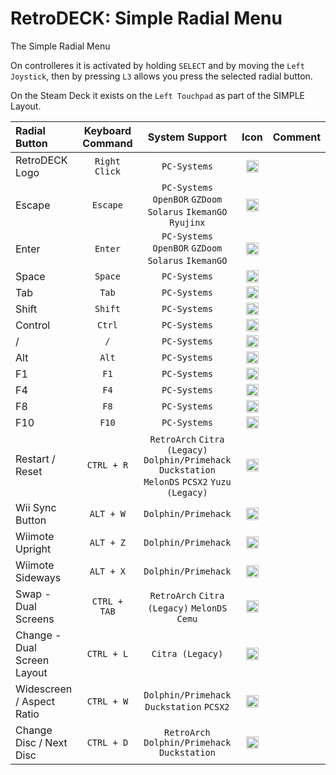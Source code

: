 #  RetroDECK: Simple Radial Menu

The Simple Radial Menu

On controlleres it is activated by holding `SELECT` and by moving the `Left Joystick`, then by pressing `L3` allows you press the selected radial button.

On the Steam Deck it exists on the `Left Touchpad` as part of the SIMPLE Layout.

| Radial Button |	Keyboard Command|  System Support     |    Icon |  Comment  |
| :---                    | :---:               | :---:                 |       :---:          |       :---:          |
| RetroDECK Logo          |   `Right Click`          |   `PC-Systems`  | <img src="../../wiki_icons/binding_icons/RD-icon_circle_2_180x180.png" width="20">  |  |
| Escape          |   `Escape`          |   `PC-Systems` `OpenBOR` `GZDoom`  `Solarus`  `IkemanGO`  `Ryujinx`   |<img src="../../wiki_icons/binding_icons/RD-ESC.png" width="20">    |  |
| Enter          |   `Enter`          |   `PC-Systems` `OpenBOR` `GZDoom`  `Solarus`  `IkemanGO`   |  <img src="../../wiki_icons/binding_icons/RD-Enter.png" width="20">   | |
| Space          |   `Space`          |   `PC-Systems`  | <img src="../../wiki_icons/binding_icons/RD-space.png" width="20">  | |
| Tab          |   `Tab`          |   `PC-Systems`  | <img src="../../wiki_icons/binding_icons/RD-Tab.png" width="20">  | |
| Shift          |   `Shift`          |   `PC-Systems`  | <img src="../../wiki_icons/binding_icons/RD-shift.png" width="20">  | |
| Control          |   `Ctrl`          |  `PC-Systems`  |  <img src="../../wiki_icons/binding_icons/RD-ctrl.png" width="20">   | |
| /         |   `/`          |  `PC-Systems`  |  <img src="../../wiki_icons/binding_icons/RD-frontslash.png" width="20">   | |
| Alt          |   `Alt`          |  `PC-Systems`  |  <img src="../../wiki_icons/binding_icons/RD-alt.png" width="20">   | |
| F1          |   `F1`          |  `PC-Systems`  |  <img src="../../wiki_icons/binding_icons/RD-F1.png" width="20">   |   |
| F4          |   `F4`          |  `PC-Systems`  |  <img src="../../wiki_icons/binding_icons/RD-F4.png" width="20">   |   |
| F8          |   `F8`          |  `PC-Systems`  |  <img src="../../wiki_icons/binding_icons/RD-F8.png" width="20">   |   |
| F10          |   `F10`          |  `PC-Systems`  |  <img src="../../wiki_icons/binding_icons/RD-F10.png" width="20">   |  |
| Restart / Reset      |   `CTRL + R`          | `RetroArch` `Citra (Legacy)` `Dolphin/Primehack` `Duckstation` `MelonDS` `PCSX2`  `Yuzu (Legacy)`          |  <img src="../../wiki_icons/binding_icons/RD-system-reboot.png" width="20">        |   |
| Wii Sync Button          |   `ALT + W`          |  `Dolphin/Primehack`  | <img src="../../wiki_icons/binding_icons/RD-notification-network-wireless.png" width="20">    |  |
| Wiimote Upright          |   `ALT + Z`          |  `Dolphin/Primehack`  | <img src="../../wiki_icons/binding_icons/RD-wiimote-up.png" width="20">    |  |
| Wiimote Sideways          |   `ALT + X`          |  `Dolphin/Primehack`  | <img src="../../wiki_icons/binding_icons/RD-wiimote-side.png" width="20">    |  |
| Swap - Dual Screens          |   `CTRL + TAB`          |  `RetroArch` `Citra (Legacy)` `MelonDS` `Cemu`| <img src="../../wiki_icons/binding_icons/RD-system-switch-user.png" width="20">    |  |
| Change - Dual Screen Layout          |   `CTRL + L`          |  `Citra (Legacy)` | <img src="../../wiki_icons/binding_icons/RD-preferences-system-windows-actions.png" width="20">    |  |
| Widescreen / Aspect Ratio        |   `CTRL + W`          |  `Dolphin/Primehack` `Duckstation` `PCSX2`	 | <img src="../../wiki_icons/binding_icons/RD-preferences-desktop-display.png" width="20">    |  |
| Change Disc / Next Disc        |   `CTRL + D`          |  `RetroArch` `Dolphin/Primehack` `Duckstation`| <img src="../../wiki_icons/binding_icons/RD-application-x-iso.png" width="20">    |   |
